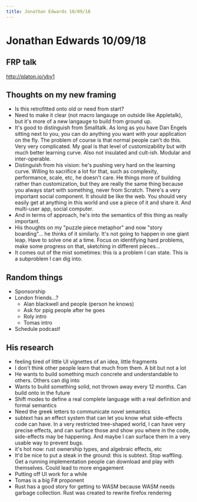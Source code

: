 ```yaml
---
title: Jonathan Edwards 10/09/18
---
```


# Jonathan Edwards 10/09/18

## FRP talk

http://platon.io/yby1

## Thoughts on my new framing

* Is this retrofitted onto old or need from start?
* Need to make it clear (not macro langauge on outside like Appletalk), but it's more of a new langauge to build from ground up.
* It's good to distinguish from Smalltalk. As long as you have Dan Engels sitting next to you, you can do anything you want with your application on the fly. The problem of course is that normal people can't do this. Very very complicated. My goal is that level of customizability but with much better learning curve. Also not insulated and cult-ish. Modular and inter-operable.
* Distinguish from his vision: he's pushing very hard on the learning curve. Willing to sacrifice a lot for that, such as complexity, performance, scale, etc, he doesn't care. He things more of building rather than customization, but they are really the same thing because you always start with something, never from Scratch. There's a very important social component. It should be like the web. You should very easily get at anything in this world and use a piece of it and share it. And multi-user app, social computer.
* And in terms of approach, he's into the semantics of this thing as really important.
* His thoughts on my "puzzle piece metaphor" and now "story boarding"... he thinks of it similarly. It's not going to happen in one giant leap. Have to solve one at a time. Focus on identifying hard problems, make some progress on that, sketching in different pieces... 
* It comes out of the mist sometimes: this is a problem I can state. This is a subproblem I can dig into.

## Random things

- Sponsorship
- London friends...?  
    - Alan blackwell and people (person he knows) 
    - Ask for ppig people after he goes  
    - Roly intro
    - Tomas intro
- Schedule podcast!

## His research

* feeling tired of little UI vignettes of an idea, little fragments
* I don't think other people learn that much from them. A bit but not a lot
* He wants to build something much concrete and understandable to others. Others can dig into
* Wants to build something solid, not thrown away every 12 months. Can build onto in the future
* Shift modes to define a real complete language with a real definition and formal semantics
* Need the greek letters to communicate novel semantics
* subtext has an effect system that can let you know what side-effects code can have. In a very restricted tree-shaped world, I can have very precise effects, and can surface those and show you where in the code, side-effects may be happening. And maybe I can surface them in a very usable way to prevent bugs.
* it's hot now: rust ownership types, and algebraic effects, etc
* It'd be nice to put a steak in the ground: this is subtext. Stop waffling. Get a running implementation people can download and play with themselves. Could lead to more engagement
* Putting off UI work for a while
* Tomas is a big F# proponent
* Rust has a good story for getting to WASM because WASM needs garbage collection. Rust was created to rewrite firefox rendering




